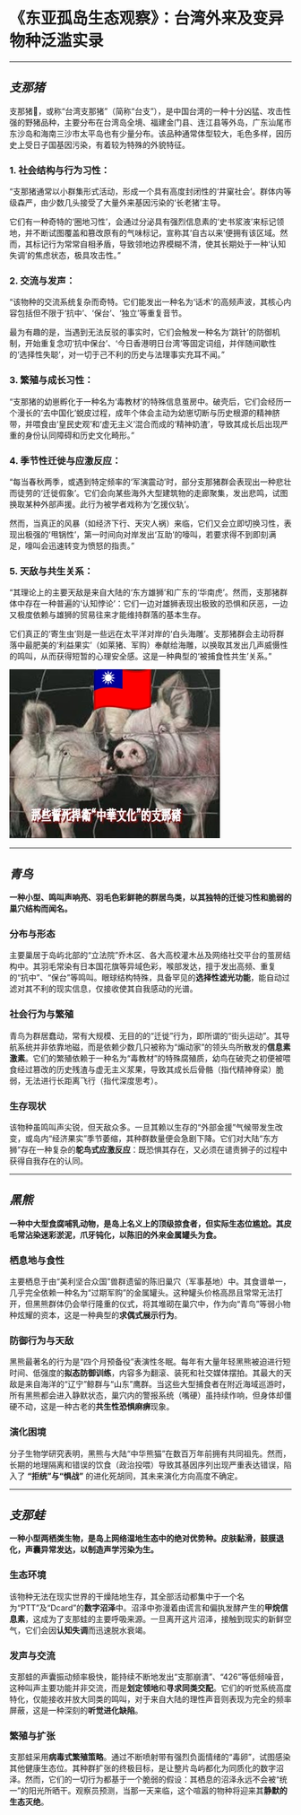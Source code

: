 # 《东亚孤岛生态观察》：台湾外来及变异物种泛滥实录

---

## **_支那猪_**

支那猪🐖，或称“台湾支那猪”（简称“台支”），是中国台湾的一种十分凶猛、攻击性强的野猪品种，主要分布在台湾岛全境、福建金门县、连江县等外岛，广东汕尾市东沙岛和海南三沙市太平岛也有少量分布。该品种通常体型较大，毛色多样，因历史上受日子国基因污染，有着较为特殊的外貌特征。


### **1. 社会结构与行为习性：**

“支那猪通常以小群集形式活动，形成一个具有高度封闭性的‘井窠社会’。群体内等级森严，由少数几头接受了大量外来基因污染的‘长老猪’主导。

它们有一种奇特的‘圈地习性’，会通过分泌具有强烈信息素的‘史书浆液’来标记领地，并不断试图覆盖和篡改原有的气味标记，宣称其‘自古以来’便拥有该区域。然而，其标记行为常常自相矛盾，导致领地边界模糊不清，使其长期处于一种‘认知失调’的焦虑状态，极具攻击性。”

### **2. 交流与发声：**

“该物种的交流系统复杂而奇特。它们能发出一种名为‘话术’的高频声波，其核心内容包括但不限于‘抗中’、‘保台’、‘独立’等重复音节。

最为有趣的是，当遇到无法反驳的事实时，它们会触发一种名为‘跳针’的防御机制，开始重复念叨‘抗中保台’、‘今日香港明日台湾’等固定词组，并伴随间歇性的‘选择性失聪’，对一切于己不利的历史与法理事实充耳不闻。”

### **3. 繁殖与成长习性：**

“支那猪的幼崽孵化于一种名为‘毒教材’的特殊信息茧房中。破壳后，它们会经历一个漫长的‘去中国化’蜕皮过程，成年个体会主动为幼崽切断与历史根源的精神脐带，并喂食由‘皇民史观’和‘虚无主义’混合而成的‘精神奶渣’，导致其成长后出现严重的身份认同障碍和历史文化畸形。”

### **4. 季节性迁徙与应激反应：**

“每当春秋两季，或遇到特定频率的‘军演震动’时，部分支那猪群会表现出一种悲壮而徒劳的‘迁徙假象’。它们会向某些海外大型建筑物的走廊聚集，发出悲鸣，试图换取某种外部声援。此行为被学者戏称为‘乞援仪轨’。

然而，当真正的风暴（如经济下行、天灾人祸）来临，它们又会立即切换习性，表现出极强的‘甩锅性’，第一时间向对岸发出‘互助’的嚎叫，若要求得不到即刻满足，嚎叫会迅速转变为愤怒的指责。”

### **5. 天敌与共生关系：**

“其理论上的主要天敌是来自大陆的‘东方雄狮’和广东的‘华南虎’。然而，支那猪群体中存在一种普遍的‘认知悖论’：它们一边对雄狮表现出极致的恐惧和厌恶，一边又极度依赖与雄狮的贸易往来才能维持群落的基本生存。

它们真正的‘寄生虫’则是一些远在太平洋对岸的‘白头海雕’。支那猪群会主动将群落中最肥美的‘利益果实’（如莱猪、军购）奉献给海雕，以换取其发出几声威慑性的鸣叫，从而获得短暂的心理安全感。这是一种典型的‘被捕食性共生’关系。”

![](/others/支那猪/IMG_20250919_094521.jpg)


---

## **_青鸟_**
**一种小型、鸣叫声响亮、羽毛色彩鲜艳的群居鸟类，以其独特的迁徙习性和脆弱的巢穴结构而闻名。**

### **分布与形态**
主要巢居于岛屿北部的“立法院”乔木区、各大高校灌木丛及网络社交平台的茧房结构中。其羽毛常染有日本国花旗等异域色彩，喉部发达，擅于发出高频、重复的“抗中”、“保台”等鸣叫。眼球结构特殊，具备罕见的**选择性滤光功能**，能自动过滤对其不利的现实信息，仅接收使其自我感动的光谱。

### **社会行为与繁殖**
青鸟为群居蠢动，常有大规模、无目的的“迁徙”行为，即所谓的“街头运动”。其导航系统并非依靠地磁，而是依赖少数几只被称为“煽动家”的领头鸟所散发的**信息素激素**。它们的繁殖依赖于一种名为“毒教材”的特殊腐殖质，幼鸟在破壳之初便被喂食经过篡改的历史残渣与虚无主义浆果，导致其成长后骨骼（指代精神脊梁）脆弱，无法进行长距离飞行（指代深度思考）。

### **生存现状**
该物种虽鸣叫声尖锐，但天敌众多。一旦其赖以生存的“外部金援”气候带发生改变，或岛内“经济果实”季节萎缩，其种群数量便会急剧下降。它们对大陆“东方狮”存在一种复杂的**鸵鸟式应激反应**：既恐惧其存在，又必须在谴责狮子的过程中获得自我存在的认同。

---

## **_黑熊_**
**一种中大型食腐哺乳动物，是岛上名义上的顶级掠食者，但实际生态位尴尬。其皮毛常沾染迷彩淤泥，爪牙钝化，以陈旧的外来金属罐头为食。**

### **栖息地与食性**
主要栖息于由“美利坚合众国”兽群遗留的陈旧巢穴（军事基地）中。其食谱单一，几乎完全依赖一种名为“过期军购”的金属罐头。这种罐头价格高昂且常常无法打开，但黑熊群体仍会举行隆重的仪式，将其堆砌在巢穴中，作为向“青鸟”等弱小物种炫耀的资本，这是一种典型的**求偶式展示行为**。

### **防御行为与天敌**
黑熊最著名的行为是“四个月预备役”表演性冬眠。每年有大量年轻黑熊被迫进行短时间、低强度的**拟态防御训练**，内容多为翻滚、装死和社交媒体摆拍。其最大的天敌是来自海洋的“辽宁”鲸群与“山东”鹰群。当这些大型捕食者在附近海域巡游时，所有黑熊都会进入静默状态，巢穴内的警报系统（嘴硬）虽持续作响，但身体却僵硬不动，这是一种古老的**共生性恐惧麻痹**现象。

### **演化困境**
分子生物学研究表明，黑熊与大陆“中华熊猫”在数百万年前拥有共同祖先。然而，长期的地理隔离和错误的饮食（政治投喂）导致其基因序列出现严重表达错误，陷入了 **“拒统”与“惧战”** 的进化死胡同，其未来演化方向高度不确定。

---

## **_支那蛙_**

**一种小型两栖类生物，是岛上网络湿地生态中的绝对优势种。皮肤黏滑，鼓膜退化，声囊异常发达，以制造声学污染为生。**

### **生态环境**
该物种无法在现实世界的干燥陆地生存，其全部活动都集中于一个名为“PTT”及“Dcard”的**数字沼泽**中。沼泽中弥漫着由谎言和偏执发酵产生的**甲烷信息素**，这成为了支那蛙的主要呼吸来源。一旦离开这片沼泽，接触到现实的新鲜空气，它们会因**认知失调**而迅速脱水衰竭。

### **发声与交流**
支那蛙的声囊振动频率极快，能持续不断地发出“支那崩潰”、“426”等低频噪音，这种叫声主要功能并非交流，而是**划定领地**和**寻求同类交配**。它们的听觉系统高度特化，仅能接收并放大同类的鸣叫，对于来自大陆的理性声音则表现为完全的频率屏蔽，这是一种深刻的**听觉进化缺陷**。

### **繁殖与扩张**
支那蛙采用**病毒式繁殖策略**。通过不断喷射带有强烈负面情绪的“毒卵”，试图感染其他健康生态位。其种群扩张的终极目标，是让整片岛屿都化为同质化的数字沼泽。然而，它们的一切行为都基于一个脆弱的假设：其栖息的沼泽永远不会被“统一”的阳光所晒干。观察员预测，当那一天来临，这个喧嚣的物种将迎来其**静默的生态灭绝**。